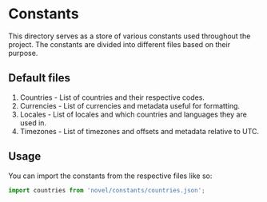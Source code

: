 # Constants

This directory serves as a store of various constants used throughout the
project. The constants are divided into different files based on their purpose.

## Default files

1. Countries - List of countries and their respective codes.
2. Currencies - List of currencies and metadata useful for formatting.
3. Locales - List of locales and which countries and languages they are used in.
4. Timezones - List of timezones and offsets and metadata relative to UTC.

## Usage

You can import the constants from the respective files like so:

```typescript
import countries from 'novel/constants/countries.json';
```
